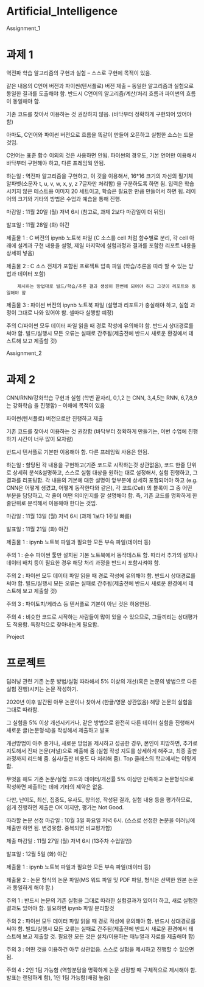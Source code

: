 # Artificial_Intelligence

 
Assignment_1
# 과제 1
역전파 학습 알고리즘의 구현과 실험 – 스스로 구현에 목적이 있음.

같은 내용의 C언어 버전과 파이썬(텐서플로) 버전 제출 – 동일한 알고리즘과 실험으로 동일한 결과를 도출해야 함. 반드시 C언어의 알고리즘/계산/처리 흐름과 파이썬의 흐름이 동일해야 함.

기존 코드를 찾아서 이용하는 것 권장하지 않음. (바닥부터 정확하게 구현되어 있어야 함)

아마도, C언어와 파이썬 버전으로 흐름을 똑같이 만들어 오픈하고 실험한 소스는 드물것임.

C언어는 표준 함수 이외의 것은 사용하면 안됨. 파이썬의 경우도, 기본 언어만 이용해서 바닥부터 구현해야 하고, 다른 프레임웍 안됨.


하는일 : 역전파 알고리즘을 구현하고, 이 것을 이용해서, 16*16 크기의 자신의 필기체 알파벳(소문자 t, u, v, w, x, y, z    7글자만 처리함) 을 구분하도록 하면 됨. 입력은 학습시키지 않은 테스트용 이미지 20 세트이고, 학습은 필요한 만큼 만들어서 하면 됨. 레이어의 크기와 기타의 방법은 수업과 예습을 통해 진행.

마감일 : 11월 20일 (월) 저녁 6시 (참고로, 과제 2보다 마감일이 더 뒤임)

발표일 : 11월 28일 (화) 야간

제출물 1 : C 버전의 ipynb 노트북 파일 (C 소스를 cell 처럼 함수별로 분리, 각 cell 아래에 설계과 구현 내용을 설명, 제일 마지막에 실험과정과 결과를 포함한 리포트 내용을 상세히 넣음)

제출물 2 : C 소스 전체가 포함된 프로젝트 압축 파일 (학습/추론을 따라 할 수 있는 방법과 데이터 포함)

		제시하는 방법대로 빌드/학습/추론 결과 생성이 한번에 되어야 하고 그것이 리포트와 동일해야 함

제출물 3 : 파이썬 버전의 ipynb 노트북 파일 (설명과 리포트가 충실해야 하고, 실험 과정이 그대로 나와 있어야 함. 셀마다 실행할 예정)

주의 C/파이썬 모두 데이터 파일 읽을 때 경로 작성에 유의해야 함. 반드시 상대경로를 써야 함. 빌드/실행시 모든 오류는 실패로 간주됨(제출전에 반드시 새로운 환경에서 테스트해 보고 제출할 것)


Assignment_2
# 과제 2
CNN/RNN/강화학습 구현과 실험   (학번 끝자리, 0,1,2 는 CNN, 3,4,5는 RNN, 6,7,8,9 는 강화학습 을 진행함) – 이해에 목적이 있음

파이썬(텐서플로) 버전으로만 진행하고 제출  

기존 코드를 찾아서 이용하는 것 권장함 (바닥부터 정확하게 만들기는, 이번 수업에 진행하기 시간이 너무 많이 모자람)

반드시 텐서플로 기본만 이용해야 함. 다른 프레임웍 사용은 안됨.


하는일 : 할당된 각 내용을 구현하고(기존 코드로 시작하는것 상관없음), 코드 한줄 단위로 상세히 분석&설명하고, 스스로 실험 대상을 원하는 대로 설정해서, 실험 진행하고, 그 결과를 리포팅함. 각 내용의 기본에 대한 설명이 앞부분에 상세히 포함되어야 하고 (e.g. CNN은 어떻게 생겼고, 어떻게 동작한다와 같은), 각 코드(Cell) 의 블록이 그 중 어떤 부분을 담당하고, 각 줄이 어떤 의미인지를 잘 설명해야 함. 즉, 기존 코드를 명확하게 한줄단위로 분석해서 이용해야 한다는 것임. 

마감일 : 11월 13일 (월) 저녁 6시 (과제 1보다 1주일 빠름)

발표일 : 11월 21일 (화) 야간

제출물 1 : ipynb 노트북 파일과 필요한 모든 부속 파일(데이터 등)

주의 1 : 순수 파이썬 툴만 설치된 기본 노트북에서 동작테스트 함. 따라서 추가의 설치나 데이터 배치 등이 필요한 경우 해당 처리 과정을 반드시 포함시켜야 함.

주의 2 : 파이썬 모두 데이터 파일 읽을 때 경로 작성에 유의해야 함. 반드시 상대경로를 써야 함. 빌드/실행시 모든 오류는 실패로 간주됨(제출전에 반드시 새로운 환경에서 테스트해 보고 제출할 것)

주의 3 : 파이토치/케라스 등 텐서플로 기본이 아닌 것은 허용안됨.

주의 4 : 비슷한 코드로 시작하는 사람들이 많이 있을 수 있으므로, 그들끼리는 상대평가도 적용함. 독창적으로 찾아내는게 필요함.


Project
# 프로젝트

딥러닝 관련 기존 논문 방법/실험 따라해서 5% 이상의 개선(혹은 논문의 방법으로 다른 실험 진행)시키는 논문 작성하기.

2020년 이후 발간된 아무 논문이나 찾아서 (한글/영문 상관없음) 해당 논문의 실험을 그대로 따라함.

그 실험을 5% 이상 개선시키거나, 같은 방법으로 완전히 다른 데이터 실험을 진행해서 새로운 글(논문형식)을 작성해서 제출하고 발표

개선방법이 아주 좋거나, 새로운 방법을 제시하고 성공한 경우, 본인이 희망하면, 추가로 지도해서 진짜 논문(저널)으로 제출해 줌 (실험 작성 지도를 상세하게 해주고, 최종 출판 과정까지 리드해 줌. 심사/출판 비용도 다 처리해 줌). Top 클래스의 학교에서는 이렇게 함.

무엇을 해도 기존 논문/실험 코드와 데이터/개선률 5% 이상만 만족하고 논문형식으로 작성하면 제출하는 데에 기타의 제약은 없음.

다만, 난이도, 최신, 집중도, 유사도, 창의성, 작성된 결과, 실험 내용 등을 평가하므로, 쉽게 진행하면 제출은 OK 이지만, 평가는 Not Good.

따라할 논문 선정 마감일 : 10월 3일 화요일 저녁 6시. (스스로 선정한 논문을 이러닝에 제출만 하면 됨. 변경못함. 중복되면 비교평가함)

제출 마감일 : 11월 27일 (월) 저녁 6시 (13주차 수업일임)

발표일 : 12월 5일 (화) 야간

제출물 1 : ipynb 노트북 파일과 필요한 모든 부속 파일(데이터 등)

제출물 2 : 논문 형식의 논문 파일(MS 워드 파일 및 PDF 파일, 형식은 선택한 원본 논문과 동일하게 해야 함.)

주의 1 : 반드시 논문의 기존 실험을 그대로 따라한 실험결과가 있어야 하고, 새로 실험한 결과도 있어야 함. 필요하면 ipynb 파일 분리할것

주의 2 : 파이썬 모두 데이터 파일 읽을 때 경로 작성에 유의해야 함. 반드시 상대경로를 써야 함. 빌드/실행시 모든 오류는 실패로 간주됨(제출전에 반드시 새로운 환경에서 테스트해 보고 제출할 것. 필요한 모든 것은 설치/이용하는 매뉴얼과 자료를 제출해야 함)

주의 3 : 어떤 것을 이용하건 아무 상관없음. 스스로 실험을 제시하고 진행할 수 있으면 됨.

주의 4 : 2인 1팀 가능함 (역할분담을 명확하게 논문 선정할 때 구체적으로 제시해야 함. 발표는 랜덤하게 함), 1인 1팀 가능함(배점 높음)

